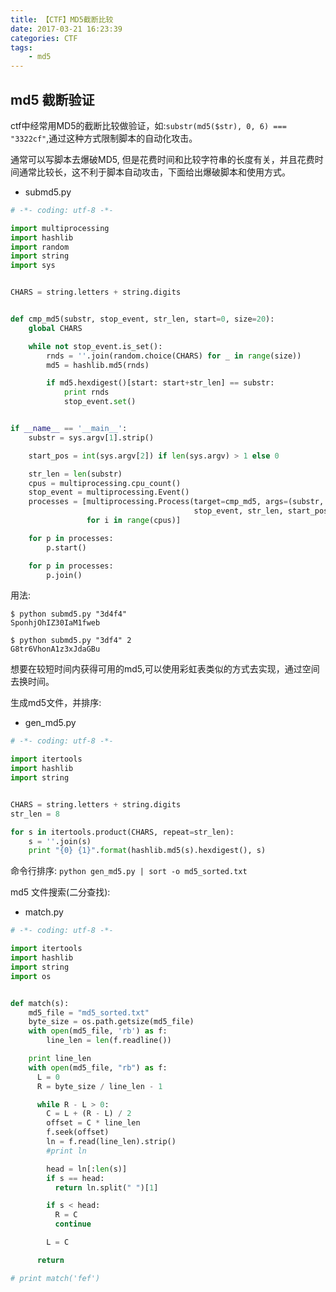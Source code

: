 ```yaml
---
title: 【CTF】MD5截断比较
date: 2017-03-21 16:23:39
categories: CTF
tags:
    - md5
---
```


## md5 截断验证

ctf中经常用MD5的截断比较做验证，如:`substr(md5($str), 0, 6) === "3322cf"`,通过这种方式限制脚本的自动化攻击。

通常可以写脚本去爆破MD5, 但是花费时间和比较字符串的长度有关，并且花费时间通常比较长，这不利于脚本自动攻击，下面给出爆破脚本和使用方式。

<!-- more -->

* submd5.py

```python
# -*- coding: utf-8 -*-

import multiprocessing
import hashlib
import random
import string
import sys


CHARS = string.letters + string.digits


def cmp_md5(substr, stop_event, str_len, start=0, size=20):
    global CHARS

    while not stop_event.is_set():
        rnds = ''.join(random.choice(CHARS) for _ in range(size))
        md5 = hashlib.md5(rnds)

        if md5.hexdigest()[start: start+str_len] == substr:
            print rnds
            stop_event.set()


if __name__ == '__main__':
    substr = sys.argv[1].strip()

    start_pos = int(sys.argv[2]) if len(sys.argv) > 1 else 0

    str_len = len(substr)
    cpus = multiprocessing.cpu_count()
    stop_event = multiprocessing.Event()
    processes = [multiprocessing.Process(target=cmp_md5, args=(substr,
                                         stop_event, str_len, start_pos))
                 for i in range(cpus)]

    for p in processes:
        p.start()

    for p in processes:
        p.join()
```

用法:

```
$ python submd5.py "3d4f4"
SponhjOhIZ30IaM1fweb

$ python submd5.py "3df4" 2
G8tr6VhonA1z3xJdaGBu
```

想要在较短时间内获得可用的md5,可以使用彩虹表类似的方式去实现，通过空间去换时间。

生成md5文件，并排序:

* gen_md5.py

```python
# -*- coding: utf-8 -*-

import itertools
import hashlib
import string


CHARS = string.letters + string.digits
str_len = 8

for s in itertools.product(CHARS, repeat=str_len):
    s = ''.join(s)
    print "{0} {1}".format(hashlib.md5(s).hexdigest(), s)
```

命令行排序: `python gen_md5.py | sort -o md5_sorted.txt`

md5 文件搜索(二分查找):

* match.py

```python
# -*- coding: utf-8 -*-

import itertools
import hashlib
import string
import os


def match(s):
    md5_file = "md5_sorted.txt"
    byte_size = os.path.getsize(md5_file)
    with open(md5_file, 'rb') as f:
        line_len = len(f.readline())

    print line_len
    with open(md5_file, "rb") as f:
      L = 0
      R = byte_size / line_len - 1

      while R - L > 0:
        C = L + (R - L) / 2
        offset = C * line_len
        f.seek(offset)
        ln = f.read(line_len).strip()
        #print ln

        head = ln[:len(s)]
        if s == head:
          return ln.split(" ")[1]

        if s < head:
          R = C
          continue

        L = C

      return

# print match('fef')
```
